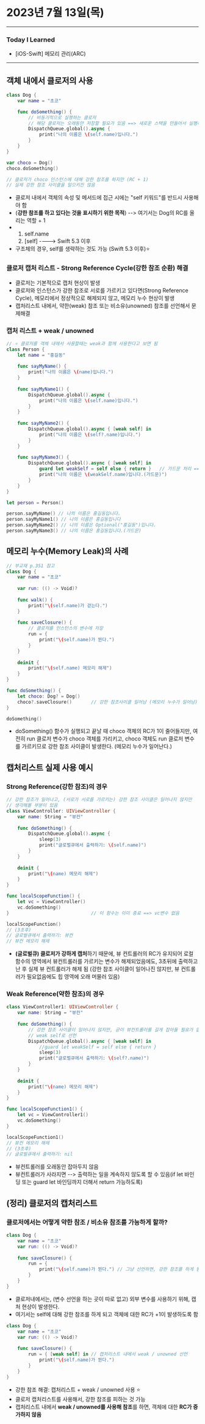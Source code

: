 # 2023년 7월 13일(목)

---

### Today I Learned 

- [iOS-Swift] 메모리 관리(ARC)

---

## 객체 내에서 클로저의 사용

```swift
class Dog {
    var name = "초코"

    func doSomething() {
        // 비동기적으로 실행하는 클로저
        // 해당 클로저는 오래동안 저장할 필요가 있음 ==> 새로운 스택을 만들어서 실행하기 때문
        DispatchQueue.global().async {
            print("나의 이름은 \(self.name)입니다.")
        }
    }
}

var choco = Dog()
choco.doSomething()

// 클로저가 choco 인스턴스에 대해 강한 참조를 하지만 (RC + 1)
// 실제 강한 참조 사이클을 일으키진 않음
```

- 클로저 내에서 객체의 속성 및 메서드에 접근 시에는 "self 키워드"를 반드시 사용해야 함
- (**강한 참조를 하고 있다는 것을 표시하기 위한 목적**) --> 여기서는 Dog의 RC를 올리는 역할 + 1
- 1) self.name
  2) [self] ----> Swift 5.3 이후
- 구조체의 경우, self를 생략하는 것도 가능 (Swift 5.3 이후)⭐️

### 클로저 캡처 리스트 - Strong Reference Cycle(강한 참조 순환) 해결

- 클로저는 기본적으로 캡처 현상이 발생
- 클로저와 인스턴스가 강한 참조로 서로를 가르키고 있다면(Strong Reference Cycle), 메모리에서 정상적으로 해제되지 않고, 메모리 누수 현상이 발생
- 캡처리스트 내에서, 약한(weak) 참조 또는 비소유(unowned) 참조를 선언해서 문제해결

### 캡처 리스트 + weak / unowned

```swift
// ⭐️ 클로저를 객체 내에서 사용할때는 weak과 함께 사용한다고 보면 됨
class Person {
    let name = "홍길동"
    
    func sayMyName() {
        print("나의 이름은 \(name)입니다.")
    }
    
    func sayMyName1() {
        DispatchQueue.global().async {
            print("나의 이름은 \(self.name)입니다.")
        }
    }
    
    func sayMyName2() {
        DispatchQueue.global().async { [weak self] in
            print("나의 이름은 \(self?.name)입니다.")
        }
    }
    
    func sayMyName3() {
        DispatchQueue.global().async { [weak self] in
            guard let weakSelf = self else { return }   // 가드문 처리 ==> 객체없으면 일종료
            print("나의 이름은 \(weakSelf.name)입니다.(가드문)")
        }
    }
}

let person = Person()

person.sayMyName() // 나의 이름은 홍길동입니다.
person.sayMyName1() // 나의 이름은 홍길동입니다
person.sayMyName2() // 나의 이름은 Optional("홍길동")입니다.
person.sayMyName3() // 나의 이름은 홍길동입니다.(가드문)
```

## 메모리 누수(Memory Leak)의 사례

```swift
// 부교재 p.351 참고
class Dog {
    var name = "초코"
    
    var run: (() -> Void)?
    
    func walk() {
        print("\(self.name)가 걷는다.")
    }
    
    func saveClosure() {
        // 클로저를 인스턴스의 변수에 저장
        run = {
            print("\(self.name)가 뛴다.")
        }
    }
    
    deinit {
        print("\(self.name) 메모리 해제")
    }
}

func doSomething() {
    let choco: Dog? = Dog()
    choco?.saveClosure()       // 강한 참조사이클 일어남 (메모리 누수가 일어남)
}

doSomething()
```

- doSomething() 함수가 실행되고 끝날 때 choco 객체의 RC가 1이 줄어들지만, 여전히 run 클로저 변수가 choco 객체를 가리키고, choco 객체도 run 클로저 변수를 가르키므로 강한 참조 사이클이 발생한다. (메모리 누수가 일어난다.)

## 캡처리스트 실제 사용 예시

### Strong Reference(강한 참조)의 경우

```swift
// 강한 참조가 일어나고, (서로가 서로를 가르키는) 강한 참조 사이클은 일어나지 않지만
// 생각해볼 부분이 있음
class ViewController: UIViewController {    
    var name: String = "뷰컨"
    
    func doSomething() {
        DispatchQueue.global().async {
            sleep(3)
            print("글로벌큐에서 출력하기: \(self.name)")
        }
    }
    
    deinit {
        print("\(name) 메모리 해제")
    }
}

func localScopeFunction() {
    let vc = ViewController()
    vc.doSomething()
}                              // 이 함수는 이미 종료 ==> vc변수 없음

localScopeFunction()
// (3초후)
// 글로벌큐에서 출력하기: 뷰컨
// 뷰컨 메모리 해제
```

- **(글로벌큐) 클로저가 강하게 캡처**하기 때문에, 뷰 컨트롤러의 RC가 유지되어 로컬 함수의 영역에서 뷰컨트롤러를 가르키는 변수가 해제되었음에도, 3초뒤에 출력하고 난 후 실제 뷰 컨트롤러가 해제 됨 (강한 참조 사이클이 일어나진 않지만, 뷰 컨트롤러가 필요없음에도 힙 영역에 오래 머물러 있음)

### Weak Reference(약한 참조)의 경우

```swift
class ViewController1: UIViewController {
    var name: String = "뷰컨"
   
    func doSomething() {
        // 강한 참조 사이클이 일어나지 않지만, 굳이 뷰컨트롤러를 길게 잡아둘 필요가 없다면
        // weak self로 선언
        DispatchQueue.global().async { [weak self] in
            //guard let weakSelf = self else { return }
            sleep(3)
            print("글로벌큐에서 출력하기: \(self?.name)")
        }
    }
    
    deinit {
        print("\(name) 메모리 해제")
    }
}

func localScopeFunction1() {
    let vc = ViewController1()
    vc.doSomething()
}

localScopeFunction1()
// 뷰컨 메모리 해제
// (3초후)
// 글로벌큐에서 출력하기: nil
```

- 뷰컨트롤러를 오래동안 잡아두지 않음
- 뷰컨트롤러가 사라지면 --> 출력하는 일을 계속하지 않도록 할 수 있음(if let 바인딩 또는 guard let 바인딩까지 더해서 return 가능하도록)

## (정리) 클로저의 캡처리스트

### 클로저에서는 어떻게 약한 참조 / 비소유 참조를 가능하게 할까?

```swift
class Dog {
    var name = "초코"
    var run: (() -> Void)?
    
    func saveClosure() {
        run = {
            print("\(self.name)가 뛴다.") // 그냥 선언하면, 강한 참조를 하게 됨
        }
    }
}
```

- 클로저내에서는, (변수 선언을 하는 곳이 따로 없고) 외부 변수를 사용하기 위해, 캡처 현상이 발생한다.
- 여기서는 self에 대해 강한 참조를 하게 되고 객체에 대한 RC가 +1이 발생하도록 함

```swift
class Dog {
    var name = "초코"
    var run: (() -> Void)?
    
    func saveClosure() {
        run = { [weak self] in // 캡처리스트 내에서 weak / unowned 선언
            print("\(self.name)가 뛴다.") 
        }
    }
}
```

- 강한 참조 해결: 캡처리스트 + weak / unowned 사용 ⭐️
- 클로저 캡처리스트를 사용해서, 강한 참조를 피하는 것 가능
- 캡처리스트 내에서 **weak / unowned를 사용해 참조**를 하면, 객체에 대한 **RC가 증가하지 않음**

